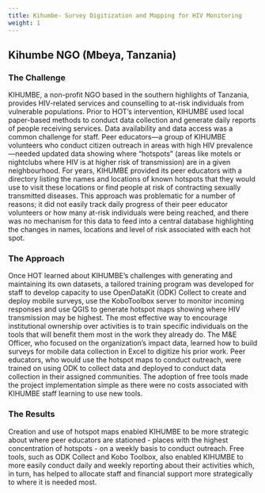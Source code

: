 ```yaml
---
title: Kihumbe- Survey Digitization and Mapping for HIV Monitoring
weight: 1
---
```


## Kihumbe NGO (Mbeya, Tanzania)

### The Challenge

KIHUMBE, a non-profit NGO based in the southern highlights of Tanzania, provides HIV-related services and counselling to at-risk individuals from vulnerable populations. Prior to HOT’s intervention, KIHUMBE used local paper-based methods to conduct data collection and generate daily reports of people receiving services. Data availability and data access was a common challenge for staff. Peer educators—a group of KIHUMBE volunteers who conduct citizen outreach in areas with high HIV prevalence—needed updated data showing where “hotspots” (areas like motels or nightclubs where HIV is at higher risk of transmission) are in a given neighbourhood. For years, KIHUMBE provided its peer educators with a directory listing the names and locations of known hotspots that they would use to visit these locations or find people at risk of contracting sexually transmitted diseases. This approach was problematic for a number of reasons; it did not easily track daily progress of their peer educator volunteers or how many at-risk individuals were being reached, and there was no mechanism for this data to feed into a central database highlighting the changes in names, locations and level of risk associated with each hot spot. 

### The Approach

Once HOT learned about KIHUMBE’s challenges with generating and maintaining its own datasets, a tailored training program was developed for staff to develop capacity to use OpenDataKit (ODK) Collect to create and deploy mobile surveys, use the KoboToolbox server to monitor incoming responses and use QGIS to generate hotspot maps showing where HIV transmission may be highest. The most effective way to encourage institutional ownership over activities is to train specific individuals on the tools that will benefit them most in the work they already do. The M&E Officer, who focused on the organization’s impact data, learned how to build surveys for mobile data collection in Excel to digitize his prior work. Peer educators, who would use the hotspot maps to conduct outreach, were trained on using ODK to collect data and deployed to conduct data collection in their assigned communities. The adoption of free tools made the project implementation simple as there were no costs associated with KIHUMBE staff learning to use new tools. 

### The Results

Creation and use of hotspot maps enabled KIHUMBE to be more strategic about where peer educators are stationed - places with the highest concentration of hotspots - on a weekly basis to conduct outreach. Free tools, such as ODK Collect and Kobo Toolbox, also enabled KIHUMBE to more easily conduct daily and weekly reporting about their activities which, in turn, has helped to allocate staff and financial support more strategically to where it is needed most. 
